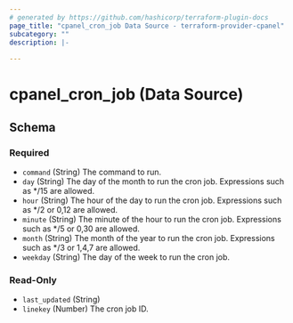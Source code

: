 ```yaml
---
# generated by https://github.com/hashicorp/terraform-plugin-docs
page_title: "cpanel_cron_job Data Source - terraform-provider-cpanel"
subcategory: ""
description: |-
  
---
```


# cpanel_cron_job (Data Source)





<!-- schema generated by tfplugindocs -->
## Schema

### Required

- `command` (String) The command to run.
- `day` (String) The day of the month to run the cron job. Expressions such as */15 are allowed.
- `hour` (String) The hour of the day to run the cron job. Expressions such as */2 or 0,12 are allowed.
- `minute` (String) The minute of the hour to run the cron job. Expressions such as */5 or 0,30 are allowed.
- `month` (String) The month of the year to run the cron job. Expressions such as */3 or 1,4,7 are allowed.
- `weekday` (String) The day of the week to run the cron job.

### Read-Only

- `last_updated` (String)
- `linekey` (Number) The cron job ID.
